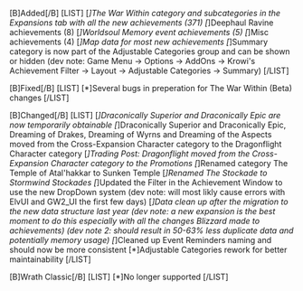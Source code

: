 [B]Added[/B]
[LIST]
[*]The War Within category and subcategories in the Expansions tab with all the new achievements (371)
[*]Deephaul Ravine achievements (8)
[*]Worldsoul Memory event achievements (5)
[*]Misc achievements (4)
[*]Map data for most new achievements
[*]Summary category is now part of the Adjustable Categories group and can be shown or hidden (dev note: Game Menu -> Options -> AddOns -> Krowi's Achievement Filter -> Layout -> Adjustable Categories -> Summary)
[/LIST]

[B]Fixed[/B]
[LIST]
[*]Several bugs in preperation for The War Within (Beta) changes
[/LIST]

[B]Changed[/B]
[LIST]
[*]Draconically Superior and Draconically Epic are now temporarily obtainable
[*]Draconically Superior and Draconically Epic, Dreaming of Drakes, Dreaming of Wyrns and Dreaming of the Aspects moved from the Cross-Expansion Character category to the Dragonflight Character category
[*]Trading Post: Dragonflight moved from the Cross-Expansion Character category to the Promotions
[*]Renamed category The Temple of Atal'hakkar to Sunken Temple
[*]Renamed The Stockade to Stormwind Stockades
[*]Updated the Filter in the Achievement Window to use the new DropDown system (dev note: will most likly cause errors with ElvUI and GW2_UI the first few days)
[*]Data clean up after the migration to the new data structure last year (dev note: a new expansion is the best moment to do this especially with all the changes Blizzard made to achievements) (dev note 2: should result in 50-63% less duplicate data and potentially memory usage)
[*]Cleaned up Event Reminders naming and should now be more consistent
[*]Adjustable Categories rework for better maintainability
[/LIST]

[B]Wrath Classic[/B]
[LIST]
[*]No longer supported
[/LIST]